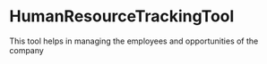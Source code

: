 # HumanResourceTrackingTool
This tool helps in managing the employees and opportunities of the company 
